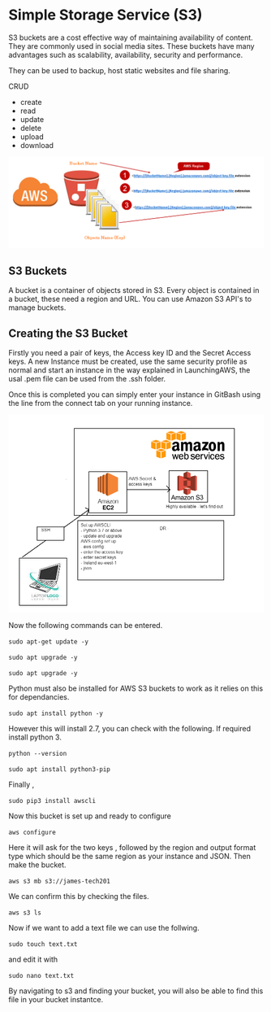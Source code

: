 # Simple Storage Service (S3)

S3 buckets are a cost effective way of maintaining availability of content. They are commonly used in social media sites. These buckets have many advantages such  as scalability, availability, security and performance.

They can be used to backup, host static websites and file sharing.

CRUD
- create
- read
- update
- delete
- upload
- download

![Alt text](pics/buckets.png "a title")

## S3 Buckets

A bucket is a container of objects stored in S3. Every object is contained in a bucket, these need a region and URL. You can use Amazon S3 API's to manage buckets.

## Creating the S3 Bucket

Firstly you need a pair of keys, the Access key ID and the Secret Access keys. A new Instance must be created, use the same security profile as normal and start an instance in the way explained in LaunchingAWS, the usal .pem file can be used from the .ssh folder.

Once this is completed you can simply enter your instance in GitBash using the line from the connect tab on your running instance.

![Alt text](pics/bucketplan.png "a title")

Now the following commands can be entered.

`sudo apt-get update -y`


`sudo apt upgrade -y`


`sudo apt upgrade -y`

Python must also be installed for AWS S3 buckets to work as it relies on this for dependancies.

`sudo apt install python -y`

However this will install 2.7, you can check with the following. If required install python 3.

`python --version`

`sudo apt install python3-pip`

Finally ,

`sudo pip3 install awscli`

Now this bucket is set up and ready to configure

`aws configure`

Here it will ask for the two keys , followed by the region and output format type which should be the same region as your instance and JSON. Then make the bucket.

`aws s3 mb s3://james-tech201`

We can confirm this by checking the files.

`aws s3 ls`

Now if we want to add a text file we can use the follwing.

`sudo touch text.txt`

and edit it with 

`sudo nano text.txt`

By navigating to s3 and finding your bucket, you will also be able to find this file in your bucket instantce.






